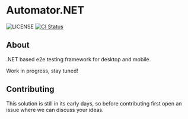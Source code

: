 # Automator.NET

![LICENSE](https://img.shields.io/badge/license-%20Apache--2.0-brightgreen.svg) 
[![CI Status](https://github.com/dtopuzov/automator.net/actions/workflows/dotnet.yml/badge.svg)](https://github.com/dtopuzov/automator.net/actions/workflows/dotnet.yml)

## About

.NET based e2e testing framework for desktop and mobile.

Work in progress, stay tuned!

## Contributing

This solution is still in its early days, so before contributing first open an issue where we can discuss your ideas.
